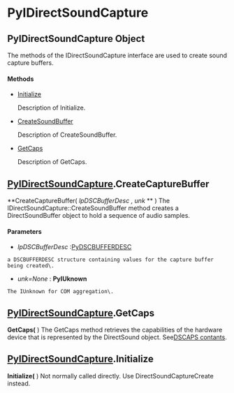 # PyIDirectSoundCapture

## PyIDirectSoundCapture Object

The methods of the IDirectSoundCapture interface are used to create sound capture buffers\.

#### Methods


  - [Initialize](PyIDirectSoundCapture.md#pyidirectsoundcaptureinitialize)

    Description of Initialize\.&nbsp;

  - [CreateSoundBuffer](PyIDirectSoundCapture.md#pyidirectsoundcapturecreatesoundbuffer)

    Description of CreateSoundBuffer\.&nbsp;

  - [GetCaps](PyIDirectSoundCapture.md#pyidirectsoundcapturegetcaps)

    Description of GetCaps\.&nbsp;

## [PyIDirectSoundCapture](#pyidirectsoundcapture)\.CreateCaptureBuffer

 **CreateCaptureBuffer\( *lpDSCBufferDesc*  *, unk* ** \)
The IDirectSoundCapture::CreateSoundBuffer method creates a DirectSoundBuffer object to hold a sequence of audio samples\.

#### Parameters


  -  *lpDSCBufferDesc* :[PyDSCBUFFERDESC](#pydscbufferdesc)

    a DSCBUFFERDESC structure containing values for the capture buffer being created\.

  -  *unk\=None* : **PyIUknown** 

    The IUnknown for COM aggregation\.

## [PyIDirectSoundCapture](#pyidirectsoundcapture)\.GetCaps

 **GetCaps\(** \)
The GetCaps method retrieves the capabilities of the hardware device that is represented by the DirectSound object\. See[DSCAPS contants](DSCAPS.md#dscapscontants)\.

## [PyIDirectSoundCapture](#pyidirectsoundcapture)\.Initialize

 **Initialize\(** \)
Not normally called directly\. Use DirectSoundCaptureCreate instead\.